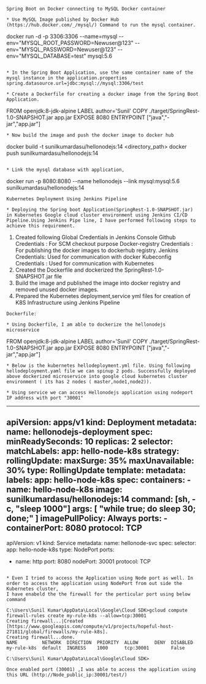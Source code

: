 
```
Spring Boot on Docker connecting to MySQL Docker container

* Use MySQL Image published by Docker Hub (https://hub.docker.com/_/mysql/) Command to run the mysql container.
```
docker run -d -p 3306:3306 --name=mysql --env="MYSQL_ROOT_PASSWORD=Newuser@123" --env="MYSQL_PASSWORD=Newuser@123" --env="MYSQL_DATABASE=test" mysql:5.6

```

* In the Spring Boot Application, use the same container name of the mysql instance in the application.properties spring.datasource.url=jdbc:mysql://mysql:3306/test

* Create a Dockerfile for creating a docker image from the Spring Boot Application.

```
FROM openjdk:8-jdk-alpine
LABEL author='Sunil'
COPY ./target/SpringRest-1.0-SNAPSHOT.jar app.jar
EXPOSE 8080
ENTRYPOINT ["java","-jar","app.jar"]

```
* Now build the image and push the docker image to docker hub
```
docker build -t sunilkumardasu/hellonodejs:14 <directory_path>
docker push sunilkumardasu/hellonodejs:14

```

* Link the mysql database with application,

```
docker run -p 8080:8080 --name hellonodejs --link mysql:mysql:5.6 sunilkumardasu/hellonodejs:14

```
Kubernetes Deployment Using Jenkins Pipeline

* Deploying the Spring boot Application(SpringRest-1.0-SNAPSHOT.jar) in Kubernetes Google cloud cluster environment using Jenkins CI/CD Pipeline.Using Jenkins Pipe line, I have performed following steps to achieve this requirement.

```
1) Created following Global Credentials in Jenkins Console
		Github Credentials : For SCM checkout purpose
		Docker-registry Credentials : For publishing the docker images to dockerhub registry.
		Jenkins Credentials: Used for communication with docker
		Kubeconfig Credentials : Used for communication with Kubernetes
2) Created the Dockerfile and dockerized the SpringRest-1.0-SNAPSHOT.jar file
3) Build the image and published the image into docker registry and removed unused docker images.
5) Prepared the Kubernetes deployment,service yml files for creation of K8S Infrastructure using Jenkins Pipeline

```
Dockerfile:

* Using Dockerfile, I am able to dockerize the hellonodejs microservice 

```
FROM openjdk:8-jdk-alpine
LABEL author='Sunil'
COPY ./target/SpringRest-1.0-SNAPSHOT.jar app.jar
EXPOSE 8080
ENTRYPOINT ["java","-jar","app.jar"]

```
* Below is the kubernetes hellodeployment.yml file. Using following hellodeployment.yaml file we can spinup 2 pods. Successfully deployed  above dockerized microservice into google cloud kubernetes cluster environment ( its has 2 nodes ( master,node1,node2)).

* Using service we can access Hellonodejs application using nodeport IP address with port "30001"

```
---
apiVersion: apps/v1
kind: Deployment
metadata:
  name: hellonodejs-deployment
spec:
  minReadySeconds: 10
  replicas: 2
  selector:
    matchLabels:
      app: hello-node-k8s
  strategy:
    rollingUpdate:
      maxSurge: 35%
      maxUnavailable: 30%
    type: RollingUpdate
  template:
    metadata:
      labels:
        app: hello-node-k8s
    spec:
      containers:
      - name: hello-node-k8s
        image: sunilkumardasu/hellonodejs:14
        command: [sh, -c, "sleep 1000"]
        args: [ "while true; do sleep 30; done;" ]
        imagePullPolicy: Always
        ports:
        - containerPort: 8080
          protocol: TCP
---
apiVersion: v1
kind: Service
metadata:
  name:  hellonode-svc
spec:
  selector:
    app:  hello-node-k8s
  type:  NodePort
  ports:
  - name:  http
    port:  8080
    nodePort: 30001
    protocol: TCP

```

* Even I tried to access the Application using Node port as well. In order to access the application using NodePort from out side the Kubernetes cluster,
I have enabeld the the firewall for the perticular port using below command

C:\Users\Sunil Kumar\AppData\Local\Google\Cloud SDK>gcloud compute firewall-rules create my-rule-k8s --allow=tcp:30001
Creating firewall...|Created [https://www.googleapis.com/compute/v1/projects/hopeful-host-271811/global/firewalls/my-rule-k8s].
Creating firewall...done.
NAME         NETWORK  DIRECTION  PRIORITY  ALLOW      DENY  DISABLED
my-rule-k8s  default  INGRESS    1000      tcp:30001        False

C:\Users\Sunil Kumar\AppData\Local\Google\Cloud SDK>

Once enabled port (30001) ,I was able to access the application using this URL (http://Node_public_ip:30001/test/)





